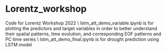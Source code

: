 # Lorentz_workshop
Code for Lorentz Workshop 2022 \\
lstm_att_demo_variable.ipynb is for plotting the predictors and target variables in order to better understand their spatial patterns, time evolution, and corresponding EOF patterns and PC time series \\
lstm_att_demo_final.ipynb is for drought prediction using LSTM model

